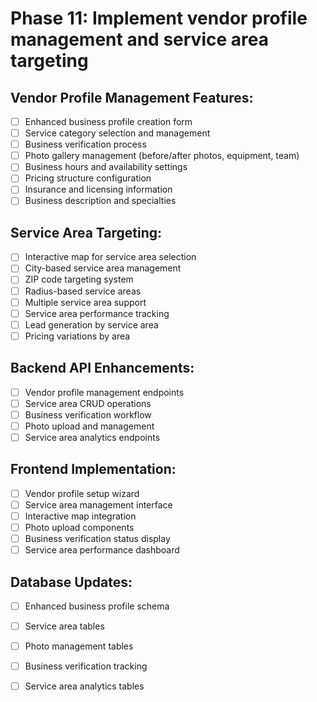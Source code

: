# Phase 11: Implement vendor profile management and service area targeting

## Vendor Profile Management Features:
- [ ] Enhanced business profile creation form
- [ ] Service category selection and management
- [ ] Business verification process
- [ ] Photo gallery management (before/after photos, equipment, team)
- [ ] Business hours and availability settings
- [ ] Pricing structure configuration
- [ ] Insurance and licensing information
- [ ] Business description and specialties

## Service Area Targeting:
- [ ] Interactive map for service area selection
- [ ] City-based service area management
- [ ] ZIP code targeting system
- [ ] Radius-based service areas
- [ ] Multiple service area support
- [ ] Service area performance tracking
- [ ] Lead generation by service area
- [ ] Pricing variations by area

## Backend API Enhancements:
- [ ] Vendor profile management endpoints
- [ ] Service area CRUD operations
- [ ] Business verification workflow
- [ ] Photo upload and management
- [ ] Service area analytics endpoints

## Frontend Implementation:
- [ ] Vendor profile setup wizard
- [ ] Service area management interface
- [ ] Interactive map integration
- [ ] Photo upload components
- [ ] Business verification status display
- [ ] Service area performance dashboard

## Database Updates:
- [ ] Enhanced business profile schema
- [ ] Service area tables
- [ ] Photo management tables
- [ ] Business verification tracking
- [ ] Service area analytics tables

